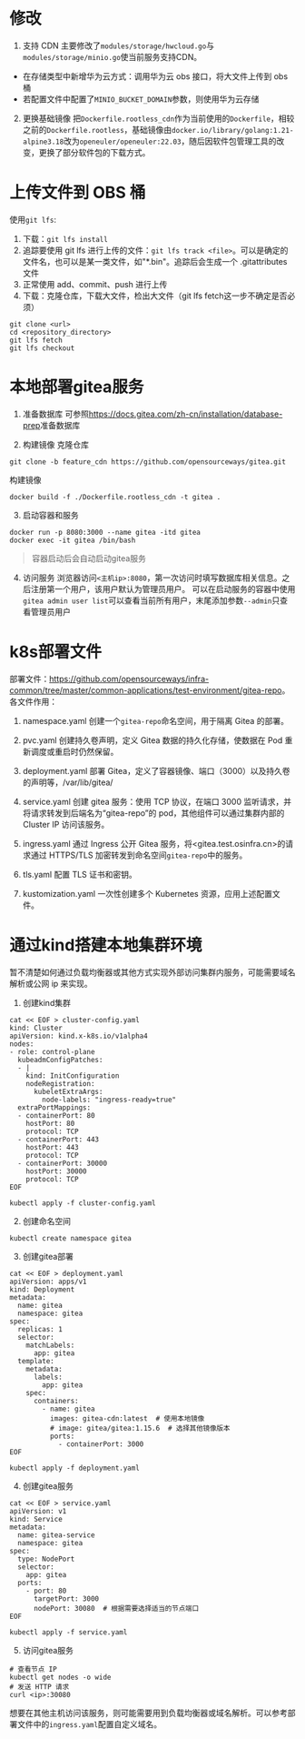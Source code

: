 # 修改

1. 支持 CDN
主要修改了`modules/storage/hwcloud.go`与`modules/storage/minio.go`使当前服务支持CDN。
+ 在存储类型中新增华为云方式：调用华为云 obs 接口，将大文件上传到 obs 桶
+ 若配置文件中配置了`MINIO_BUCKET_DOMAIN`参数，则使用华为云存储

2. 更换基础镜像
把`Dockerfile.rootless_cdn`作为当前使用的`Dockerfile`，相较之前的`Dockerfile.rootless`，基础镜像由`docker.io/library/golang:1.21-alpine3.18`改为`openeuler/openeuler:22.03`，随后因软件包管理工具的改变，更换了部分软件包的下载方式。

# 上传文件到 OBS 桶
使用`git lfs`:

1. 下载：`git lfs install`
2. 追踪要使用 git lfs 进行上传的文件：`git lfs track <file>`。可以是确定的文件名，也可以是某一类文件，如"*.bin"。追踪后会生成一个 .gitattributes 文件
3. 正常使用 add、commit、push 进行上传
4. 下载：克隆仓库，下载大文件，检出大文件（git lfs fetch这一步不确定是否必须）
```
git clone <url>
cd <repository_directory>
git lfs fetch
git lfs checkout
```

# 本地部署gitea服务

1. 准备数据库
可参照<https://docs.gitea.com/zh-cn/installation/database-prep>准备数据库

2. 构建镜像
克隆仓库
```
git clone -b feature_cdn https://github.com/opensourceways/gitea.git
```
构建镜像
```
docker build -f ./Dockerfile.rootless_cdn -t gitea . 
```

3. 启动容器和服务
```
docker run -p 8080:3000 --name gitea -itd gitea
docker exec -it gitea /bin/bash
```
> 容器启动后会自动启动gitea服务

4. 访问服务
浏览器访问`<主机ip>:8080`，第一次访问时填写数据库相关信息。之后注册第一个用户，该用户默认为管理员用户。
可以在启动服务的容器中使用`gitea admin user list`可以查看当前所有用户，末尾添加参数`--admin`只查看管理员用户

# k8s部署文件

部署文件：<https://github.com/opensourceways/infra-common/tree/master/common-applications/test-environment/gitea-repo>。各文件作用：
1. namespace.yaml
创建一个`gitea-repo`命名空间，用于隔离 Gitea 的部署。

2. pvc.yaml
创建持久卷声明，定义 Gitea 数据的持久化存储，使数据在 Pod 重新调度或重启时仍然保留。

3. deployment.yaml
部署 Gitea，定义了容器镜像、端口（3000）以及持久卷的声明等，/var/lib/gitea/

4. service.yaml
创建 gitea 服务：使用 TCP 协议，在端口 3000 监听请求，并将请求转发到后端名为“gitea-repo”的 pod，其他组件可以通过集群内部的 Cluster IP 访问该服务。

5. ingress.yaml
通过 Ingress 公开 Gitea 服务，将<gitea.test.osinfra.cn>的请求通过 HTTPS/TLS 加密转发到命名空间`gitea-repo`中的服务。

6. tls.yaml
配置 TLS 证书和密钥。

7. kustomization.yaml
一次性创建多个 Kubernetes 资源，应用上述配置文件。

# 通过kind搭建本地集群环境

暂不清楚如何通过负载均衡器或其他方式实现外部访问集群内服务，可能需要域名解析或公网 ip 来实现。
1. 创建kind集群
```
cat << EOF > cluster-config.yaml
kind: Cluster
apiVersion: kind.x-k8s.io/v1alpha4
nodes:
- role: control-plane
  kubeadmConfigPatches:
  - |
    kind: InitConfiguration
    nodeRegistration:
      kubeletExtraArgs:
        node-labels: "ingress-ready=true"
  extraPortMappings:
  - containerPort: 80
    hostPort: 80
    protocol: TCP
  - containerPort: 443
    hostPort: 443
    protocol: TCP
  - containerPort: 30000
    hostPort: 30000
    protocol: TCP
EOF

kubectl apply -f cluster-config.yaml
```

2. 创建命名空间
```
kubectl create namespace gitea
```

3. 创建gitea部署
```
cat << EOF > deployment.yaml
apiVersion: apps/v1
kind: Deployment
metadata:
  name: gitea
  namespace: gitea
spec:
  replicas: 1
  selector:
    matchLabels:
      app: gitea
  template:
    metadata:
      labels:
        app: gitea
    spec:
      containers:
        - name: gitea
          images: gitea-cdn:latest  # 使用本地镜像
          # image: gitea/gitea:1.15.6  # 选择其他镜像版本
          ports:
            - containerPort: 3000
EOF

kubectl apply -f deployment.yaml
```

4. 创建gitea服务
```
cat << EOF > service.yaml
apiVersion: v1
kind: Service
metadata:
  name: gitea-service
  namespace: gitea
spec:
  type: NodePort
  selector:
    app: gitea
  ports:
    - port: 80
      targetPort: 3000
      nodePort: 30080  # 根据需要选择适当的节点端口
EOF

kubectl apply -f service.yaml
```

5. 访问gitea服务
```
# 查看节点 IP
kubectl get nodes -o wide
# 发送 HTTP 请求
curl <ip>:30080
```
想要在其他主机访问该服务，则可能需要用到负载均衡器或域名解析。可以参考部署文件中的`ingress.yaml`配置自定义域名。
